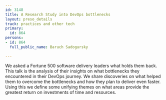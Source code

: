 ```yaml
---
id: 3148
title: A Research Study into DevOps bottlenecks
layout: preso_details
track: practices and other tech
primary:
  id: 864
persons:
- id: 864
  full_public_name: Baruch Sadogursky

---
```

We asked a Fortune 500 software delivery leaders what holds them back. This talk is the analysis of their insights on what bottlenecks they encountered in their DevOps journey. We share discoveries on what helped them to overcome the bottlenecks and how they plan to deliver even faster. Using this we define some unifying themes on what areas provide the greatest return on investments of time and resources.
